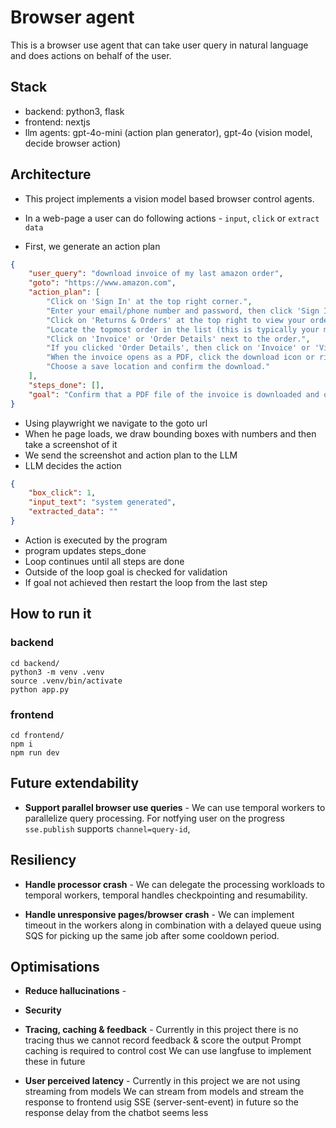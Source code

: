 # Browser agent

This is a browser use agent that can take user query in natural language and does actions on behalf of the user.

## Stack

-   backend: python3, flask
-   frontend: nextjs
-   llm agents: gpt-4o-mini (action plan generator), gpt-4o (vision model, decide browser action)

## Architecture

-   This project implements a vision model based browser control agents.
-   In a web-page a user can do following actions - `input`, `click` or `extract data`

-   First, we generate an action plan

```json
{
	"user_query": "download invoice of my last amazon order",
	"goto": "https://www.amazon.com",
	"action_plan": [
		"Click on 'Sign In' at the top right corner.",
		"Enter your email/phone number and password, then click 'Sign In'.",
		"Click on 'Returns & Orders' at the top right to view your order history.",
		"Locate the topmost order in the list (this is typically your most recent order).",
		"Click on 'Invoice' or 'Order Details' next to the order.",
		"If you clicked 'Order Details', then click on 'Invoice' or 'View/Print Invoice' on the next page.",
		"When the invoice opens as a PDF, click the download icon or right-click and select 'Download'.",
		"Choose a save location and confirm the download."
	],
	"steps_done": [],
	"goal": "Confirm that a PDF file of the invoice is downloaded and opens correctly showing the order details."
}
```

-   Using playwright we navigate to the goto url
-   When he page loads, we draw bounding boxes with numbers and then take a screenshot of it
-   We send the screenshot and action plan to the LLM
-   LLM decides the action

```json
{
	"box_click": 1,
	"input_text": "system generated",
	"extracted_data": ""
}
```

-   Action is executed by the program
-   program updates steps_done
-   Loop continues until all steps are done
-   Outside of the loop goal is checked for validation
-   If goal not achieved then restart the loop from the last step

## How to run it

### backend

```shell
cd backend/
python3 -m venv .venv
source .venv/bin/activate
python app.py
```

### frontend

```shell
cd frontend/
npm i
npm run dev
```

## Future extendability

-   **Support parallel browser use queries** - We can use temporal workers to parallelize query processing.
    For notfying user on the progress `sse.publish` supports `channel=query-id`,

## Resiliency

-   **Handle processor crash** - We can delegate the processing workloads to temporal workers, temporal handles
    checkpointing and resumability.

-   **Handle unresponsive pages/browser crash** - We can implement timeout in the workers along in combination with
    a delayed queue using SQS for picking up the same job after some cooldown period.

## Optimisations

-   **Reduce hallucinations** -

-   **Security**

-   **Tracing, caching & feedback** - Currently in this project there is no tracing thus we cannot record feedback & score the output
    Prompt caching is required to control cost
    We can use langfuse to implement these in future

-   **User perceived latency** -
    Currently in this project we are not using streaming from models
    We can stream from models and stream the response to frontend usig SSE (server-sent-event) in future so the response delay from the chatbot seems less
